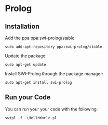 # Prolog

## Installation

Add the ppa ppa:swi-prolog/stable:

`sudo add-apt-repository ppa:swi-prolog/stable`

Update the package:

`sudo apt-get update`

Install SWI-Prolog through the package manager:

`sudo apt-get install swi-prolog`

## Run your Code

You can run your your code with the following:

`swipl -f .\HelloWorld.pl`
